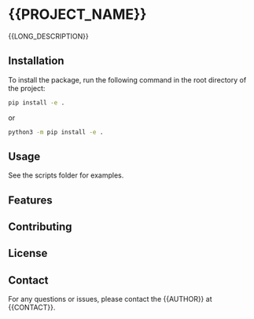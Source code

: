 # {{PROJECT_NAME}}

{{LONG_DESCRIPTION}}

## Installation

To install the package, run the following command in the root directory of the project:
```bash
pip install -e . 
```
or
```bash
python3 -m pip install -e .
```
## Usage

See the scripts folder for examples.

## Features


## Contributing


## License


## Contact

For any questions or issues, please contact the {{AUTHOR}} at {{CONTACT}}.
